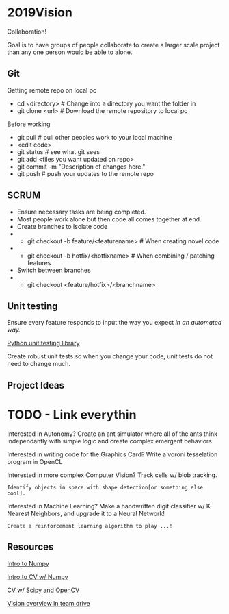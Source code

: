 # 2019Vision
Collaboration!

Goal is to have groups of people collaborate to create a larger scale project than any one person would be able to alone.

## Git
Getting remote repo on local pc
* cd <directory&gt;  # Change into a directory you want the folder in
* git clone <url&gt;  # Download the remote repository to local pc

Before working
* git pull  # pull other peoples work to your local machine
* <edit code&gt;
* git status  # see what git sees
* git add <files you want updated on repo&gt;
* git commit -m "Description of changes here."
* git push  # push your updates to the remote repo

## SCRUM
* Ensure necessary tasks are being completed.
* Most people work alone but then code all comes together at end.
* Create branches to Isolate code
* * git checkout -b feature/<featurename&gt;  # When creating novel code
* * git checkout -b hotfix/<hotfixname&gt;  # When combining / patching features
* Switch between branches
* * git checkout <feature/hotfix&gt;/<branchname&gt;

## Unit testing
Ensure every feature responds to input the way you expect _in an automated way._

[Python unit testing library](https://docs.python.org/3/library/unittest.html)

Create robust unit tests so when you change your code, unit tests do not need to change much.

## Project Ideas

# TODO - Link everythin

Interested in Autonomy?
    Create an ant simulator where all of the ants think independantly with simple logic and create complex emergent behaviors.

Interested in writing code for the Graphics Card?
    Write a voroni tesselation program in OpenCL

Interested in more complex Computer Vision?
    Track cells w/ blob tracking.

    Identify objects in space with shape detection[or something else cool].

Interested in Machine Learning?
    Make a handwritten digit classifier w/ K-Nearest Neighbors, and upgrade it to a Neural Network!

    Create a reinforcement learning algorithm to play ...!


## Resources
[Intro to Numpy](https://github.com/coledie/Monte-Carlo-Simulation)

[Intro to CV w/ Numpy](https://www.kaggle.com/coledie/intro-to-computer-vision)

[CV w/ Scipy and OpenCV](https://www.kaggle.com/coledie/intro-to-computer-vision-2)

[Vision overview in team drive](https://drive.google.com/open?id=1dT2ow6sCkQifk0xZS4s1N0_G-nCKfon1znZfymsH39w)
